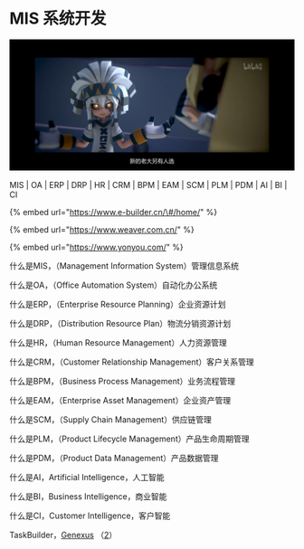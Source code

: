 # MIS 系统开发

![](../.gitbook/assets/qq20210625-0.jpg)

MIS \| OA \| ERP \| DRP \| HR \| CRM \| BPM \| EAM \| SCM \| PLM \| PDM \| AI \| BI \| CI



{% embed url="https://www.e-builder.cn/\#/home/" %}

{% embed url="https://www.weaver.com.cn/" %}

{% embed url="https://www.yonyou.com/" %}



什么是MIS，（Management Information System）管理信息系统

什么是OA，（Office Automation System）自动化办公系统



什么是ERP，（Enterprise Resource Planning）企业资源计划

什么是DRP，（Distribution Resource Plan）物流分销资源计划



什么是HR，（Human Resource Management）人力资源管理 

什么是CRM，（Customer Relationship Management）客户关系管理

什么是BPM，（Business Process Management）业务流程管理



什么是EAM，（Enterprise Asset Management）企业资产管理 

什么是SCM，（Supply Chain Management）供应链管理



什么是PLM，（Product Lifecycle Management）产品生命周期管理 

什么是PDM，（Product Data Management）产品数据管理



什么是AI，Artificial Intelligence，人工智能

什么是BI，Business Intelligence，商业智能 

什么是CI，Customer Intelligence，客户智能

  
  
TaskBuilder，[Genexus](https://www.genexus.com/en/) （[2](http://www.genexuschina.com/)）


